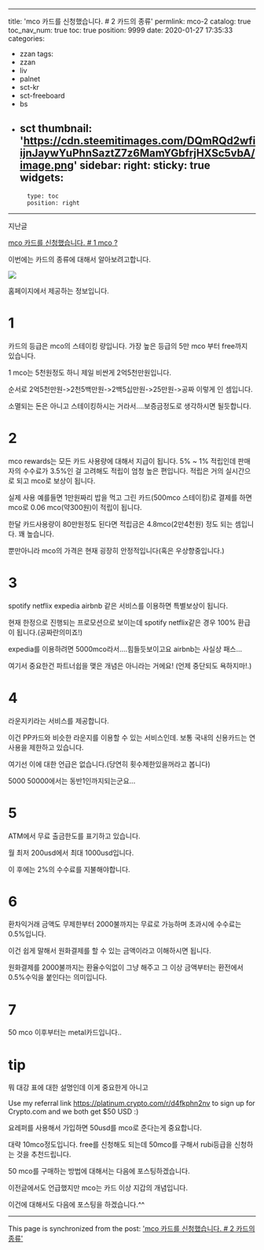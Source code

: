 
---
title: 'mco 카드를 신청했습니다. # 2 카드의 종류'
permlink: mco-2
catalog: true
toc_nav_num: true
toc: true
position: 9999
date: 2020-01-27 17:35:33
categories:
- zzan
tags:
- zzan
- liv
- palnet
- sct-kr
- sct-freeboard
- bs
- sct
thumbnail: 'https://cdn.steemitimages.com/DQmRQd2wfiijnJaywYuPhnSaztZ7z6MamYGbfrjHXSc5vbA/image.png'
sidebar:
    right:
        sticky: true
widgets:
    -
        type: toc
        position: right
---


지난글

[mco 카드를 신청했습니다.  # 1 mco ?](https://steemit.com/jjm/@virus707/mco-1-mco)


이번에는 카드의 종류에 대해서 알아보려고합니다.

![](https://cdn.steemitimages.com/DQmRQd2wfiijnJaywYuPhnSaztZ7z6MamYGbfrjHXSc5vbA/image.png)

홈페이지에서 제공하는 정보입니다.

# 1

카드의 등급은 mco의 스테이킹 량입니다. 가장 높은 등급의 5만 mco 부터 free까지 있습니다.

1 mco는 5천원정도 하니 제일 비싼게 2억5천만원입니다. 

순서로 2억5천만원->2천5백만원->2백5십만원->25만원->공짜 이렇게 인 셈입니다.

소멸되는 돈은 아니고 스테이킹하시는 거라서....보증금정도로 생각하시면 될듯합니다.


# 2
mco rewards는 모든 카드 사용량에 대해서 지급이 됩니다. 5% ~ 1% 적립인데 판매자의 수수료가 3.5%인 걸 고려해도 적립이 엄청 높은 편입니다. 적립은 거의 실시간으로 되고 mco로 보상이 됩니다.

실제 사용 예를들면 1만원짜리 밥을 먹고 그린 카드(500mco 스테이킹)로 결제를 하면 mco로 0.06 mco(약300원)이 적립이 됩니다.

한달 카드사용량이 80만원정도 된다면 적립금은 4.8mco(2만4천원) 정도 되는 셈입니다. 꽤 높습니다.

뿐만아니라 mco의 가격은 현재 굉장히 안정적입니다(혹은 우상향중입니다.)

# 3
spotify netflix expedia airbnb 같은 서비스를 이용하면 특별보상이 됩니다.

현재 한정으로 진행되는 프로모션으로 보이는데 spotify netflix같은 경우 100% 환급이 됩니다.(공짜란의미죠!)

expedia를 이용하려면 5000mco라서....힘들듯보이고요 airbnb는 사실상 패스...

여기서 중요한건 파트너쉽을 맺은 개념은 아니라는 거에요! (언제 중단되도 욕하지마!.)

# 4
라운지키라는 서비스를 제공합니다.

이건 PP카드와 비슷한 라운지를 이용할 수 있는 서비스인데. 보통 국내의 신용카드는 연사용을 제한하고 있습니다.

여기선 이에 대한 언급은 없습니다.(당연히 횟수제한있을꺼라고 봅니다)

5000 50000에서는 동반1인까지되는군요...

# 5
ATM에서 무료 출금한도를 표기하고 있습니다.

월 최저 200usd에서 최대 1000usd입니다.

이 후에는 2%의 수수료를 지불해야합니다.

# 6
환차익거래 금액도 무제한부터 2000불까지는 무료로 가능하며   초과시에 수수료는 0.5%입니다.

이건 쉽게 말해서 원화결제를 할 수 있는 금액이라고 이해하시면 됩니다.

원화결제를 2000불까지는 환율수익없이 그냥 해주고 그 이상 금액부터는 환전에서 0.5%수익을 붙인다는 의미입니다.


# 7
50 mco 이후부터는 metal카드입니다..



# tip

뭐 대강 표에 대한 설명인데 이게 중요한게 아니고

Use my referral link https://platinum.crypto.com/r/d4fkphn2nv to sign up for Crypto.com and we both get $50 USD :)

요레퍼를 사용해서 가입하면 50usd를 mco로 준다는게 중요합니다.

대략 10mco정도입니다. free를 신청해도 되는데 50mco를 구해서 rubi등급을 신청하는 것을 추천드립니다.

50 mco를 구매하는 방법에 대해서는 다음에 포스팅하겠습니다.


이전글에서도 언급했지만 mco는 카드 이상 지갑의 개념입니다. 

이건에 대해서도 다음에 포스팅을 하겠습니다.^^

- - -

This page is synchronized from the post: ['mco 카드를 신청했습니다. # 2 카드의 종류'](https://steemit.com/@virus707/mco-2)
